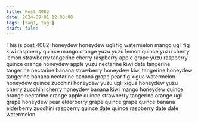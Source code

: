 ```yaml
---
title: Post 4082
date: 2024-09-01 12:00:00
tags: [tag1, tag2]
draft: false
---
```

This is post 4082.
honeydew
honeydew
ugli
fig
watermelon
mango
ugli
fig
kiwi
raspberry
quince
mango
orange
yuzu
yuzu
lemon
quince
yuzu
cherry
lemon
strawberry
tangerine
cherry
raspberry
apple
grape
yuzu
raspberry
quince
orange
honeydew
apple
yuzu
nectarine
kiwi
date
tangerine
tangerine
nectarine
banana
strawberry
honeydew
kiwi
tangerine
honeydew
tangerine
banana
nectarine
banana
grape
pear
fig
xigua
watermelon
honeydew
quince
zucchini
honeydew
yuzu
ugli
xigua
honeydew
yuzu
cherry
zucchini
cherry
honeydew
banana
kiwi
mango
honeydew
quince
orange
nectarine
orange
apple
quince
strawberry
tangerine
orange
ugli
grape
honeydew
pear
elderberry
grape
quince
grape
quince
banana
elderberry
zucchini
raspberry
quince
date
quince
raspberry
date
date
watermelon
